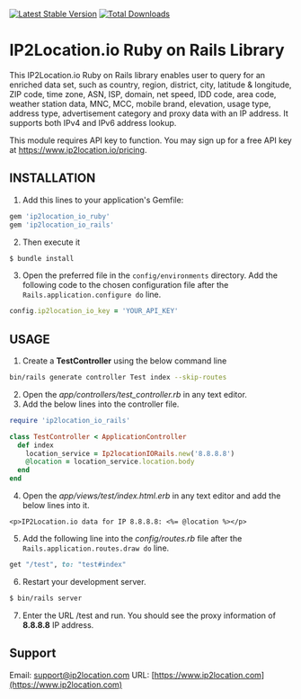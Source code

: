 [![Latest Stable Version](https://img.shields.io/gem/v/ip2location_io_rails.svg)](https://rubygems.org/gems/ip2location_io_rails)
[![Total Downloads](https://img.shields.io/gem/dt/ip2location_io_rails.svg)](https://rubygems.org/gems/ip2location_io_rails)

# IP2Location.io Ruby on Rails Library
This IP2Location.io Ruby on Rails library enables user to query for an enriched data set, such as country, region, district, city, latitude & longitude, ZIP code, time zone, ASN, ISP, domain, net speed, IDD code, area code, weather station data, MNC, MCC, mobile brand, elevation, usage type, address type, advertisement category and proxy data with an IP address. It supports both IPv4 and IPv6 address lookup.

This module requires API key to function. You may sign up for a free API key at https://www.ip2location.io/pricing.

## INSTALLATION
1. Add this lines to your application's Gemfile:
```ruby
gem 'ip2location_io_ruby'
gem 'ip2location_io_rails'
```
2. Then execute it
```bash
$ bundle install
```
3. Open the preferred file in the `config/environments` directory. Add the following code to the chosen configuration file after the `Rails.application.configure do` line.
```ruby
config.ip2location_io_key = 'YOUR_API_KEY'
```

## USAGE
1. Create a **TestController** using the below command line
```bash
bin/rails generate controller Test index --skip-routes
```
2. Open the *app/controllers/test_controller.rb* in any text editor.
3. Add the below lines into the controller file.
```ruby
require 'ip2location_io_rails'

class TestController < ApplicationController
  def index
    location_service = Ip2locationIORails.new('8.8.8.8')
    @location = location_service.location.body
  end
end
```
4. Open the *app/views/test/index.html.erb* in any text editor and add the below lines into it.
```
<p>IP2Location.io data for IP 8.8.8.8: <%= @location %></p>
```
5. Add the following line into the *config/routes.rb* file after the `Rails.application.routes.draw do` line.
```ruby
get "/test", to: "test#index"
```
6. Restart your development server.
```bash
$ bin/rails server
```
7. Enter the URL <your domain>/test and run. You should see the proxy information of **8.8.8.8** IP address.

## Support
Email: support@ip2location.com
URL: [https://www.ip2location.com](https://www.ip2location.com)
